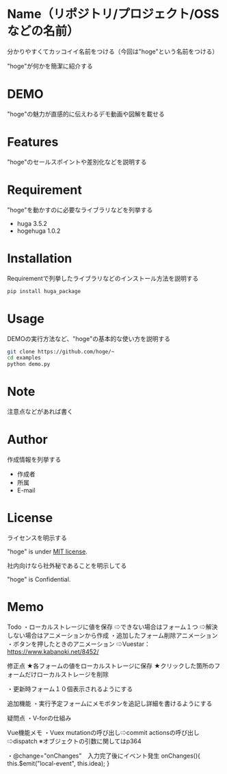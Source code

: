 
# Name（リポジトリ/プロジェクト/OSSなどの名前）
 
分かりやすくてカッコイイ名前をつける（今回は"hoge"という名前をつける）
 
"hoge"が何かを簡潔に紹介する
 
# DEMO
 
"hoge"の魅力が直感的に伝えわるデモ動画や図解を載せる
 
# Features
 
"hoge"のセールスポイントや差別化などを説明する
 
# Requirement
 
"hoge"を動かすのに必要なライブラリなどを列挙する
 
* huga 3.5.2
* hogehuga 1.0.2
 
# Installation
 
Requirementで列挙したライブラリなどのインストール方法を説明する
 
```bash
pip install huga_package
```
 
# Usage
 
DEMOの実行方法など、"hoge"の基本的な使い方を説明する
 
```bash
git clone https://github.com/hoge/~
cd examples
python demo.py
```
 
# Note
 
注意点などがあれば書く
 
# Author
 
作成情報を列挙する
 
* 作成者
* 所属
* E-mail
 
# License
ライセンスを明示する
 
"hoge" is under [MIT license](https://en.wikipedia.org/wiki/MIT_License).
 
社内向けなら社外秘であることを明示してる
 
"hoge" is Confidential.


# Memo
Todo
・ローカルストレージに値を保存
⇨できない場合はフォーム１つ
⇨解決しない場合はアニメーションから作成
・追加したフォーム削除アニメーション
・ボタンを押したときのアニメーション
⇨Vuestar：https://www.kabanoki.net/8452/


修正点
★各フォームの値をローカルストレージに保存
★クリックした箇所のフォームだけローカルストレージを削除


・更新時フォーム１０個表示されるようにする


追加機能
・実行予定フォームにメモボタンを追記し詳細を書けるようにする


疑問点
・V-forの仕組み


Vue機能メモ
・Vuex
  mutationの呼び出し⇨commit
  actionsの呼び出し⇨dispatch
※オブジェクトの引数に関してはp364


・@change="onChanges"　入力完了後にイベント発生
onChanges(){
      this.$emit("local-event", this.idea);
}
